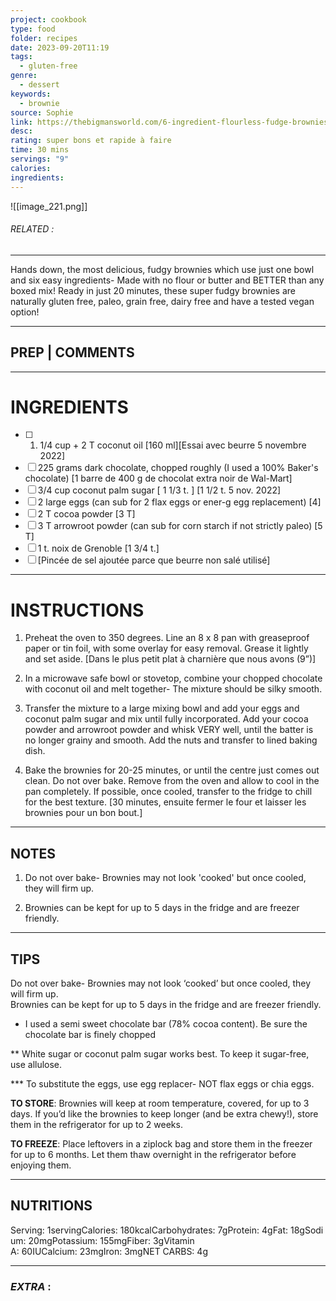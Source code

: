 ```yaml
---
project: cookbook
type: food
folder: recipes
date: 2023-09-20T11:19
tags:
  - gluten-free
genre:
  - dessert
keywords:
  - brownie
source: Sophie
link: https://thebigmansworld.com/6-ingredient-flourless-fudge-brownies/
desc: 
rating: super bons et rapide à faire
time: 30 mins
servings: "9"
calories: 
ingredients:
---
```


![[image_221.png]]
###### *RELATED* : 
---
Hands down, the most delicious, fudgy brownies which use just one bowl and six easy ingredients- Made with no flour or butter and BETTER than any boxed mix! Ready in just 20 minutes, these super fudgy brownies are naturally gluten free, paleo, grain free, dairy free and have a tested vegan option!

---
## PREP | COMMENTS



---
# INGREDIENTS

- [ ] 1. 1/4 cup + 2 T coconut oil [160 ml][Essai avec beurre 5 novembre 2022]
- [ ] 225 grams dark chocolate, chopped roughly (I used a 100% Baker's chocolate) [1 barre de 400 g de chocolat extra noir de Wal-Mart]
- [ ] 3/4 cup coconut palm sugar [ 1 1/3 t. ] [1 1/2 t. 5 nov. 2022]
- [ ] 2 large eggs (can sub for 2 flax eggs or ener-g egg replacement) [4]
- [ ] 2 T cocoa powder [3 T]
- [ ] 3 T arrowroot powder (can sub for corn starch if not strictly paleo) [5 T]
- [ ] 1 t. noix de Grenoble [1 3/4 t.]
- [ ] [Pincée de sel ajoutée parce que beurre non salé utilisé]

---
# INSTRUCTIONS

1. Preheat the oven to 350 degrees. Line an 8 x 8 pan with greaseproof paper or tin foil, with some overlay for easy removal. Grease it lightly and set aside. [Dans le plus petit plat à charnière que nous avons (9”)]
    
2. In a microwave safe bowl or stovetop, combine your chopped chocolate with coconut oil and melt together- The mixture should be silky smooth.
    
3. Transfer the mixture to a large mixing bowl and add your eggs and coconut palm sugar and mix until fully incorporated. Add your cocoa powder and arrowroot powder and whisk VERY well, until the batter is no longer grainy and smooth. Add the nuts and transfer to lined baking dish.
    
4. Bake the brownies for 20-25 minutes, or until the centre just comes out clean. Do not over bake. Remove from the oven and allow to cool in the pan completely. If possible, once cooled, transfer to the fridge to chill for the best texture. [30 minutes, ensuite fermer le four et laisser les brownies pour un bon bout.]

---
## NOTES

1. Do not over bake- Brownies may not look 'cooked' but once cooled, they will firm up.
    
2. Brownies can be kept for up to 5 days in the fridge and are freezer friendly.

---
## TIPS

Do not over bake- Brownies may not look ‘cooked’ but once cooled, they will firm up.  
Brownies can be kept for up to 5 days in the fridge and are freezer friendly.

* I used a semi sweet chocolate bar (78% cocoa content). Be sure the chocolate bar is finely chopped

** White sugar or coconut palm sugar works best. To keep it sugar-free, use allulose. 

*** To substitute the eggs, use egg replacer- NOT flax eggs or chia eggs. 

**TO STORE**: Brownies will keep at room temperature, covered, for up to 3 days. If you’d like the brownies to keep longer (and be extra chewy!), store them in the refrigerator for up to 2 weeks. 

**TO FREEZE**: Place leftovers in a ziplock bag and store them in the freezer for up to 6 months. Let them thaw overnight in the refrigerator before enjoying them.

---
## NUTRITIONS

Serving: 1servingCalories: 180kcalCarbohydrates: 7gProtein: 4gFat: 18gSodium: 20mgPotassium: 155mgFiber: 3gVitamin A: 60IUCalcium: 23mgIron: 3mgNET CARBS: 4g

---
### *EXTRA* :



